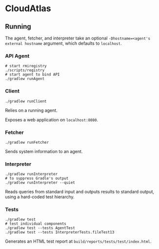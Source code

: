 # CloudAtlas

## Running

The agent, fetcher, and interpreter take an optional `-Dhostname=<agent's external hostname`
argument, which defaults to `localhost`.

### API Agent

    # start rmiregistry
    ./scripts/registry
    # start agent to bind API
    ./gradlew runAgent

### Client

    ./gradlew runClient

Relies on a running agent.

Exposes a web application on `localhost:8080`.

### Fetcher

    ./gradlew runFetcher

Sends system information to an agent.

### Interpreter

    ./gradlew runInterpreter
    # to suppress Gradle's output
    ./gradlew runInterpreter --quiet

Reads queries from standard input and outputs results to standard output, using
a hard-coded test hierarchy.

### Tests

    ./gradlew test
    # test individual components
    ./gradlew test --tests AgentTest
    ./gradlew test --tests InterpreterTests.fileTest13

Generates an HTML test report at `build/reports/tests/test/index.html`.
